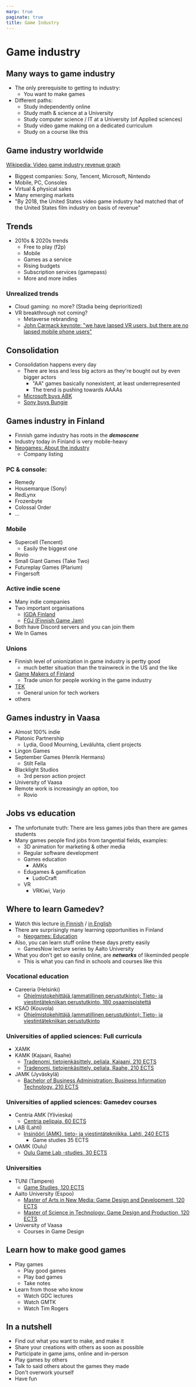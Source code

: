 ```yaml
---
marp: true
paginate: true
title: Game Industry
---
```

<!-- headingDivider: 3 -->
<!-- class: invert -->

# Game industry

## Many ways to game industry

* The only prerequisite to getting to industry:
  * You want to make games
* Different paths:
  * Study independently online
  * Study math & science at a University
  * Study computer science / IT at a University (of Applied sciences)
  * Study video game making on a dedicated curriculum
  * Study on a course like this
## Game industry worldwide

[Wikipedia: Video game industry revenue graph](https://en.wikipedia.org/wiki/Video_game_industry#Economics)

* Biggest companies: Sony, Tencent, Microsoft, Nintendo
* Mobile, PC, Consoles
* Virtual & physical sales
* Many emerging markets
* "By 2018, the United States video game industry had matched that of the United States film industry on basis of revenue"
## Trends
* 2010s & 2020s trends
  * Free to play (f2p)
  * Mobile
  * Games as a service
  * Rising budgets
  * Subscription services (gamepass)
  * More and more indies
### Unrealized trends
  * Cloud gaming: no more? (Stadia being deprioritized)
  * VR breakthrough not coming?
    * Metaverse rebranding
    * [John Carmack keynote: "we have lapsed VR users, but there are no lapsed mobile phone users"](https://www.youtube.com/watch?v=BnSUk0je6oo)
## Consolidation
* Consolidation happens every day
  * There are less and less big actors as they're bought out by even bigger actors
    * "AA" games basically nonexistent, at least underrepresented
    * The trend is pushing towards AAAAs
  * [Microsoft buys ABK](https://www.gamedeveloper.com/business/microsoft-buying-activision-blizzard-in-68-7b-deal)
  * [Sony buys Bungie](https://www.gamesindustry.biz/articles/2022-01-31-sony-buying-bungie-for-usd3-6-billion)

## Games industry in Finland

* Finnish game industry has roots in the ***demoscene***
* Industry today in Finland is very mobile-heavy
* [Neogames: About the industry](https://neogames.fi/about-the-industry/)
  * Company listing
### PC & console:
  * Remedy
  * Housemarque (Sony)
  * RedLynx
  * Frozenbyte
  * Colossal Order
  * ...

### Mobile
  * Supercell (Tencent)
    * Easily the biggest one
  * Rovio
  * Small Giant Games (Take Two)
  * Futureplay Games (Plarium)
  * Fingersoft
### Active indie scene

* Many indie companies
* Two important organisations
  * [IGDA Finland](https://www.igda.fi/)
  * [FGJ (Finnish Game Jam)](https://www.finnishgamejam.com/)
* Both have Discord servers and you can join them
* We In Games
### Unions

* Finnish level of unionization in game industry is pertty good
  * much better situation than the trainwreck in the US and the like
* [Game Makers of Finland](https://peliala.fi/en/member/)
  * Trade union for people working in the game industry
* [TEK](www.tek.fi)
  * General union for tech workers
* others
## Games industry in Vaasa

* Almost 100% indie
* Platonic Partnership
  * Lydia, Good Mourning, Leväluhta, client projects
* Lingon Games
* September Games (Henrik Hermans)
  * Stilt Fella
* Blacklight Studios
  * 3rd person action project
* University of Vaasa
* Remote work is increasingly an option, too
  * Rovio

## Jobs vs education

* The unfortunate truth: There are less games jobs than there are games students
* Many games people find jobs from tangential fields, examples: 
  * 3D animation for marketing & other media
  * Regular software development
  * Games education
    * AMKs
  * Edugames & gamification
    * LudoCraft
  * VR
    * VRKiwi, Varjo

## Where to learn Gamedev?

* Watch this lecture [in Finnish](https://www.youtube.com/watch?v=dyBucPxPJtE) / [in English](https://www.youtube.com/watch?v=uV0L5IWA92o)
* There are surprisingly many learning opportunities in Finland
  * [Neogames: Education](https://neogames.fi/education/)
* Also, you can learn stuff online these days pretty easily
  * GamesNow lecture series by Aalto University
* What you don't get so easily online, are ***networks*** of likeminded people
  * This is what you can find in schools and courses like this
### Vocational education
  * Careeria (Helsinki)
    * [Ohjelmistokehittäjä (ammatillinen perustutkinto): Tieto- ja viestintätekniikan perustutkinto, 180 osaamispistettä](https://neogames.fi/fi/institute/careeria-2/)
  * KSAO (Kouvola)
    * [Ohjelmistokehittäjä (ammatillinen perustutkinto): Tieto- ja viestintätekniikan perustutkinto](https://www.kouvola.fi/ksao/hakijalle/tutkinnot/kauppa-hallinto-ja-tietotekniikka/ohjelmistokehittaja/)

### Universities of applied sciences: Full curricula
  * XAMK
  * KAMK (Kajaani, Raahe)
    * [Tradenomi, tietojenkäsittely, peliala, Kajaani, 210 ECTS](https://www.kamk.fi/fi/Hakijalle/AMK-koulutukset/Tradenomi-tietojenkasittely-peliala-Kajaani/6651448a-b79b-42b0-b2ac-87c9e6ec1d75)
    * [Tradenomi, tietojenkäsittely, peliala, Raahe, 210 ECTS](https://www.kamk.fi/fi/Hakijalle/AMK-koulutukset/Tradenomi-tietojenkasittely-peliala-Raahe/2d1cf6c4-7a96-4ee0-bca5-bd8e41901696)
  * JAMK (Jyväskylä)
    * [Bachelor of Business Administration: Business Information Technology, 210 ECTS](https://neogames.fi/institute/jamk-university-of-applied-sciences/)

### Universities of applied sciences: Gamedev courses
  * Centria AMK (Ylivieska)
    * [Centria pelipaja, 60 ECTS](https://pelipaja.centria.fi/hae/)
  * LAB (Lahti)
    * [Insinööri (AMK), tieto- ja viestintätekniikka, Lahti, 240 ECTS](https://lab.fi/en/node/4426)
      * Game studies 35 ECTS
  * OAMK (Oulu)
    * [Oulu Game Lab -studies, 30 ECTS](https://www.oamk.fi/fi/koulutus/avoin-ammattikorkeakoulu/opetustarjonta/?okid=548)

### Universities
  * TUNI (Tampere)
    * [Game Studies, 120 ECTS](https://www.tuni.fi/en/study-with-us/game-studies)
  * Aalto University (Espoo)
    * [Master of Arts in New Media: Game Design and Development, 120 ECTS](https://www.aalto.fi/en/study-options/masters-programme-in-art-and-media-game-design-and-development)
    * [Master of Science in Technology: Game Design and Production, 120 ECTS](https://www.aalto.fi/en/study-options/masters-programme-in-computer-communication-and-information-sciences-game-design-and)
  * University of Vaasa
    * Courses in Game Design 


## Learn how to make good games

* Play games
  * Play good games
  * Play bad games
  * Take notes
* Learn from those who know
  * Watch GDC lectures
  * Watch GMTK
  * Watch Tim Rogers

## In a nutshell

* Find out what you want to make, and make it
* Share your creations with others as soon as possible
* Participate in game jams, online and in-person
* Play games by others
* Talk to said others about the games they made
* Don't overwork yourself
* Have fun
